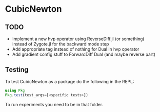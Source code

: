 # CubicNewton

## TODO
- Implement a new hvp operator using ReverseDiff.jl (or something) instead of Zygote.jl for the backward mode step
- Add appropriate tag instead of nothing for Dual in hvp operator
- Add gradient config stuff to ForwardDiff Dual (and maybe reverse part)

## Testing
To test CubicNewton as a package do the following in the REPL:
```julia
using Pkg
Pkg.test(test_args=[<specific tests>])
```

To run experiments you need to be in that folder.
